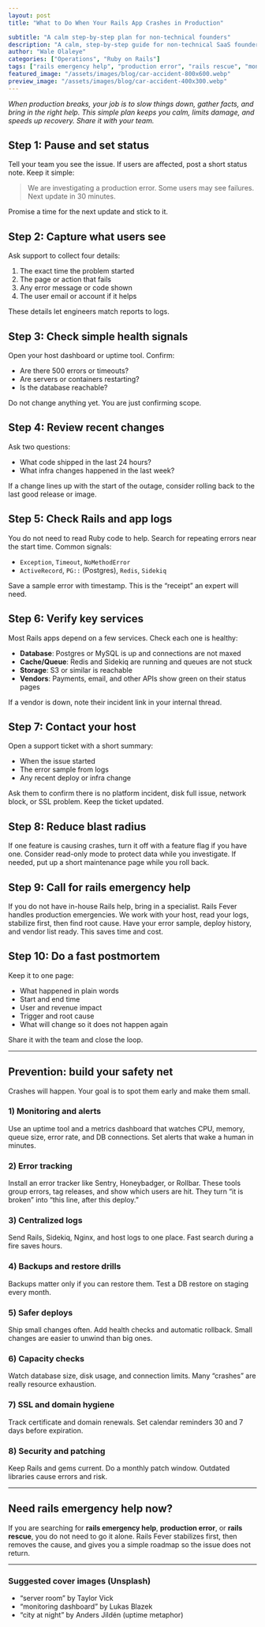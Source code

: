 ```yaml
---
layout: post
title: "What to Do When Your Rails App Crashes in Production"

subtitle: "A calm step-by-step plan for non-technical founders"
description: "A calm, step-by-step guide for non-technical SaaS founders on handling a Rails production error and preventing the next one."
author: "Wale Olaleye"
categories: ["Operations", "Ruby on Rails"]
tags: ["rails emergency help", "production error", "rails rescue", "monitoring", "error tracking", "incident response"]
featured_image: "/assets/images/blog/car-accident-800x600.webp"
preview_image: "/assets/images/blog/car-accident-400x300.webp"
---
```


_When production breaks, your job is to slow things down, gather facts, and bring in the right help. This simple plan keeps you calm, limits damage, and speeds up recovery. Share it with your team._

## Step 1: Pause and set status

Tell your team you see the issue. If users are affected, post a short status note. Keep it simple:
> We are investigating a production error. Some users may see failures. Next update in 30 minutes.

Promise a time for the next update and stick to it.

## Step 2: Capture what users see

Ask support to collect four details:
1. The exact time the problem started  
2. The page or action that fails  
3. Any error message or code shown  
4. The user email or account if it helps

These details let engineers match reports to logs.

## Step 3: Check simple health signals

Open your host dashboard or uptime tool. Confirm:
- Are there 500 errors or timeouts?
- Are servers or containers restarting?
- Is the database reachable?

Do not change anything yet. You are just confirming scope.

## Step 4: Review recent changes

Ask two questions:
- What code shipped in the last 24 hours?
- What infra changes happened in the last week?

If a change lines up with the start of the outage, consider rolling back to the last good release or image.

## Step 5: Check Rails and app logs

You do not need to read Ruby code to help. Search for repeating errors near the start time. Common signals:
- `Exception`, `Timeout`, `NoMethodError`
- `ActiveRecord`, `PG::` (Postgres), `Redis`, `Sidekiq`

Save a sample error with timestamp. This is the “receipt” an expert will need.

## Step 6: Verify key services

Most Rails apps depend on a few services. Check each one is healthy:
- **Database**: Postgres or MySQL is up and connections are not maxed  
- **Cache/Queue**: Redis and Sidekiq are running and queues are not stuck  
- **Storage**: S3 or similar is reachable  
- **Vendors**: Payments, email, and other APIs show green on their status pages

If a vendor is down, note their incident link in your internal thread.

## Step 7: Contact your host

Open a support ticket with a short summary:
- When the issue started
- The error sample from logs
- Any recent deploy or infra change

Ask them to confirm there is no platform incident, disk full issue, network block, or SSL problem. Keep the ticket updated.

## Step 8: Reduce blast radius

If one feature is causing crashes, turn it off with a feature flag if you have one. Consider read-only mode to protect data while you investigate. If needed, put up a short maintenance page while you roll back.

## Step 9: Call for rails emergency help

If you do not have in-house Rails help, bring in a specialist. Rails Fever handles production emergencies. We work with your host, read your logs, stabilize first, then find root cause. Have your error sample, deploy history, and vendor list ready. This saves time and cost.

## Step 10: Do a fast postmortem

Keep it to one page:
- What happened in plain words
- Start and end time
- User and revenue impact
- Trigger and root cause
- What will change so it does not happen again

Share it with the team and close the loop.

---

## Prevention: build your safety net

Crashes will happen. Your goal is to spot them early and make them small.

### 1) Monitoring and alerts
Use an uptime tool and a metrics dashboard that watches CPU, memory, queue size, error rate, and DB connections. Set alerts that wake a human in minutes.

### 2) Error tracking
Install an error tracker like Sentry, Honeybadger, or Rollbar. These tools group errors, tag releases, and show which users are hit. They turn “it is broken” into “this line, after this deploy.”

### 3) Centralized logs
Send Rails, Sidekiq, Nginx, and host logs to one place. Fast search during a fire saves hours.

### 4) Backups and restore drills
Backups matter only if you can restore them. Test a DB restore on staging every month.

### 5) Safer deploys
Ship small changes often. Add health checks and automatic rollback. Small changes are easier to unwind than big ones.

### 6) Capacity checks
Watch database size, disk usage, and connection limits. Many “crashes” are really resource exhaustion.

### 7) SSL and domain hygiene
Track certificate and domain renewals. Set calendar reminders 30 and 7 days before expiration.

### 8) Security and patching
Keep Rails and gems current. Do a monthly patch window. Outdated libraries cause errors and risk.

---

## Need rails emergency help now?

If you are searching for **rails emergency help**, **production error**, or **rails rescue**, you do not need to go it alone. Rails Fever stabilizes first, then removes the cause, and gives you a simple roadmap so the issue does not return.

---

### Suggested cover images (Unsplash)
- “server room” by Taylor Vick  
- “monitoring dashboard” by Lukas Blazek  
- “city at night” by Anders Jildén (uptime metaphor)

